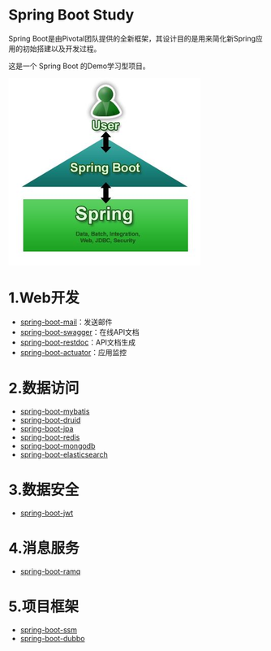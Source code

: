 
# Spring Boot Study

Spring Boot是由Pivotal团队提供的全新框架，其设计目的是用来简化新Spring应用的初始搭建以及开发过程。

这是一个 Spring Boot 的Demo学习型项目。

![image](images/springboot-spring.jpeg)

# 1.Web开发

* [spring-boot-mail](https://github.com/jeikerxiao/SpringBootStudy/tree/master/spring-boot-mail)：发送邮件
* [spring-boot-swagger](https://github.com/jeikerxiao/SpringBootStudy/tree/master/spring-boot-swagger)：在线API文档
* [spring-boot-restdoc](https://github.com/jeikerxiao/SpringBootStudy/tree/master/spring-boot-restdoc)：API文档生成
* [spring-boot-actuator](https://github.com/jeikerxiao/SpringBootStudy/tree/master/spring-boot-actuator)：应用监控


# 2.数据访问

* [spring-boot-mybatis](https://github.com/jeikerxiao/SpringBootStudy/tree/master/spring-boot-mybatis)
* [spring-boot-druid](https://github.com/jeikerxiao/SpringBootStudy/tree/master/spring-boot-druid)
* [spring-boot-jpa](https://github.com/jeikerxiao/SpringBootStudy/tree/master/spring-boot-jpa)
* [spring-boot-redis](https://github.com/jeikerxiao/SpringBootStudy/tree/master/spring-boot-redis)
* [spring-boot-mongodb](https://github.com/jeikerxiao/SpringBootStudy/tree/master/spring-boot-mongodb)
* [spring-boot-elasticsearch](https://github.com/jeikerxiao/SpringBootStudy/tree/master/spring-boot-elasticsearch)

# 3.数据安全

* [spring-boot-jwt](https://github.com/jeikerxiao/SpringBootStudy/tree/master/spring-boot-jwt)

# 4.消息服务

* [spring-boot-ramq](https://github.com/jeikerxiao/SpringBootStudy/tree/master/spring-boot-ramq)


# 5.项目框架

* [spring-boot-ssm](https://github.com/jeikerxiao/SpringBootStudy/tree/master/spring-boot-ssm)
* [spring-boot-dubbo](https://github.com/jeikerxiao/SpringBootStudy/tree/master/spring-boot-dubbo)

